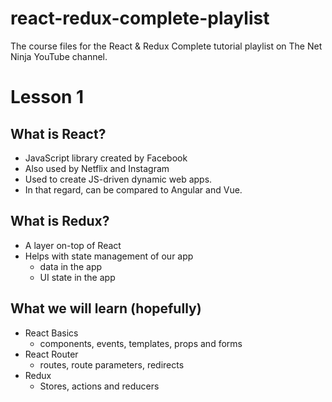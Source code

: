 # react-redux-complete-playlist
The course files for the React &amp; Redux Complete tutorial playlist on The Net Ninja YouTube channel.

# Lesson 1
## What is React?
- JavaScript library created by Facebook
- Also used by Netflix and Instagram
- Used to create JS-driven dynamic web apps.
- In that regard, can be compared to Angular and Vue.

## What is Redux?
- A layer on-top of React
- Helps with state management of our app
    - data in the app
    - UI state in the app

## What we will learn (hopefully)
- React Basics
    - components, events, templates, props and forms
- React Router
    - routes, route parameters, redirects
- Redux
    - Stores, actions and reducers
    